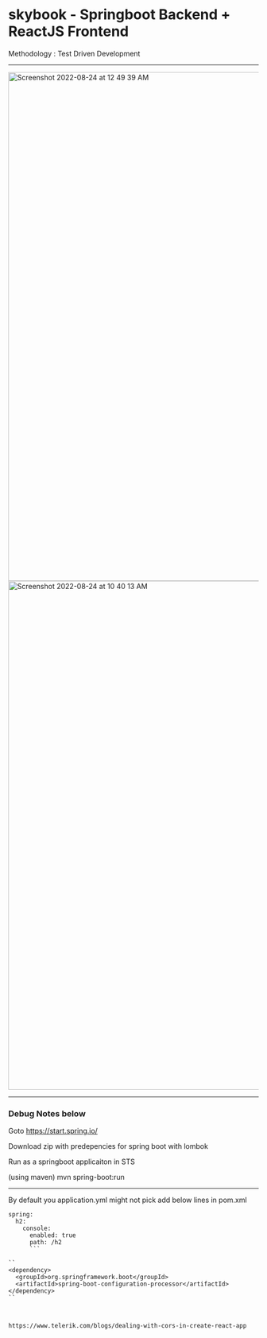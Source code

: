 # skybook - Springboot Backend + ReactJS Frontend 
Methodology : Test Driven Development

-------



<img width="1024" alt="Screenshot 2022-08-24 at 12 49 39 AM" src="https://user-images.githubusercontent.com/69970001/186259571-cb945d9c-6b00-483a-84ae-f1cb63ea3bd6.png">
<img width="1024" alt="Screenshot 2022-08-24 at 10 40 13 AM" src="https://user-images.githubusercontent.com/69970001/186359773-8ca5a7f0-02a7-4af3-b334-c7112adf3710.png">



----------


### Debug Notes below

Goto https://start.spring.io/

Download zip with predepencies for spring boot with lombok

Run as a springboot applicaiton in STS

(using maven)
mvn spring-boot:run


--------

By default you application.yml might not pick  add below lines in pom.xml

```
spring:
  h2:
    console:
      enabled: true
      path: /h2
      ```

``
<dependency>
  <groupId>org.springframework.boot</groupId>
  <artifactId>spring-boot-configuration-processor</artifactId>
</dependency>
``



https://www.telerik.com/blogs/dealing-with-cors-in-create-react-app


